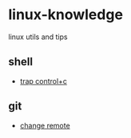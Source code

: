 # linux-knowledge

linux utils and tips

## shell

- [trap control+c](shell/trap-ctrlc.md)

## git

- [change remote](git/change-remote.md)
